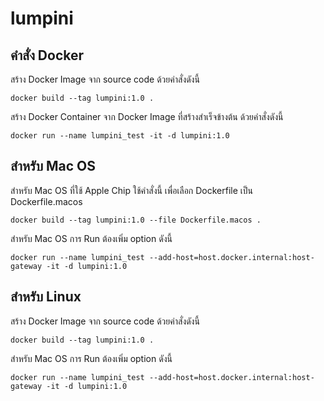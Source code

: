 # lumpini

## คำสั่ง Docker

สร้าง Docker Image จาก source code ด้วยคำสั่งดังนี้
```
docker build --tag lumpini:1.0 .
```

สร้าง Docker Container จาก Docker Image ที่สร้างสำเร็จข้างต้น ด้วยคำสั่งดังนี้
```
docker run --name lumpini_test -it -d lumpini:1.0
```

## สำหรับ Mac OS

สำหรับ Mac OS ที่ใช้ Apple Chip ใช้คำสั่งนี้ เพื่อเลือก Dockerfile เป็น Dockerfile.macos
```
docker build --tag lumpini:1.0 --file Dockerfile.macos .
```

สำหรับ Mac OS การ Run ต้องเพิ่ม option ดังนี้

```
docker run --name lumpini_test --add-host=host.docker.internal:host-gateway -it -d lumpini:1.0
```

## สำหรับ Linux

สร้าง Docker Image จาก source code ด้วยคำสั่งดังนี้
```
docker build --tag lumpini:1.0 .
```

สำหรับ Mac OS การ Run ต้องเพิ่ม option ดังนี้

```
docker run --name lumpini_test --add-host=host.docker.internal:host-gateway -it -d lumpini:1.0
```
